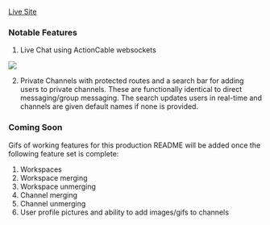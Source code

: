 [Live Site](https://app-academy-sloth.herokuapp.com/#/)


### Notable Features 

1. Live Chat using ActionCable websockets

![](app/assets/images/RealTimeMessagingShowcase.gif)

2. Private Channels with protected routes and a search bar for adding users to private channels. These are functionally identical to direct messaging/group messaging. The search updates users in real-time and channels are given default names if none is provided.

### Coming Soon

Gifs of working features for this production README will be added once the following feature set is complete:

1. Workspaces
2. Workspace merging
3. Workspace unmerging
4. Channel merging
5. Channel unmerging
6. User profile pictures and ability to add images/gifs to channels
